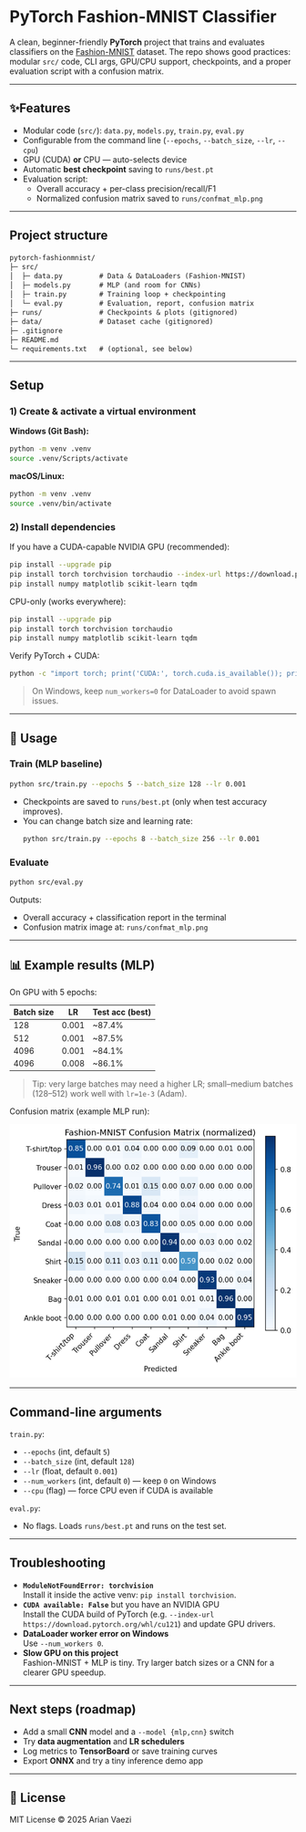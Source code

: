 # PyTorch Fashion-MNIST Classifier

A clean, beginner-friendly **PyTorch** project that trains and evaluates classifiers on the [Fashion-MNIST](https://github.com/zalandoresearch/fashion-mnist) dataset. The repo shows good practices: modular `src/` code, CLI args, GPU/CPU support, checkpoints, and a proper evaluation script with a confusion matrix.

---

## ✨Features

- Modular code (`src/`): `data.py`, `models.py`, `train.py`, `eval.py`
- Configurable from the command line (`--epochs`, `--batch_size`, `--lr`, `--cpu`)
- GPU (CUDA) **or** CPU — auto-selects device
- Automatic **best checkpoint** saving to `runs/best.pt`
- Evaluation script:
  - Overall accuracy + per-class precision/recall/F1
  - Normalized confusion matrix saved to `runs/confmat_mlp.png`

---

## Project structure

```
pytorch-fashionmnist/
├─ src/
│  ├─ data.py         # Data & DataLoaders (Fashion-MNIST)
│  ├─ models.py       # MLP (and room for CNNs)
│  ├─ train.py        # Training loop + checkpointing
│  └─ eval.py         # Evaluation, report, confusion matrix
├─ runs/              # Checkpoints & plots (gitignored)
├─ data/              # Dataset cache (gitignored)
├─ .gitignore
├─ README.md
└─ requirements.txt   # (optional, see below)
```

---

## Setup

### 1) Create & activate a virtual environment
**Windows (Git Bash):**
```bash
python -m venv .venv
source .venv/Scripts/activate
```

**macOS/Linux:**
```bash
python -m venv .venv
source .venv/bin/activate
```

### 2) Install dependencies
If you have a CUDA-capable NVIDIA GPU (recommended):
```bash
pip install --upgrade pip
pip install torch torchvision torchaudio --index-url https://download.pytorch.org/whl/cu121
pip install numpy matplotlib scikit-learn tqdm
```

CPU-only (works everywhere):
```bash
pip install --upgrade pip
pip install torch torchvision torchaudio
pip install numpy matplotlib scikit-learn tqdm
```

Verify PyTorch + CUDA:
```bash
python -c "import torch; print('CUDA:', torch.cuda.is_available()); print('Device:', torch.cuda.get_device_name(0) if torch.cuda.is_available() else 'CPU')"
```

> On Windows, keep `num_workers=0` for DataLoader to avoid spawn issues.

---

## 🚀 Usage

### Train (MLP baseline)
```bash
python src/train.py --epochs 5 --batch_size 128 --lr 0.001
```
- Checkpoints are saved to `runs/best.pt` (only when test accuracy improves).
- You can change batch size and learning rate:
  ```bash
  python src/train.py --epochs 8 --batch_size 256 --lr 0.001
  ```

### Evaluate
```bash
python src/eval.py
```
Outputs:
- Overall accuracy + classification report in the terminal
- Confusion matrix image at: `runs/confmat_mlp.png`

---

## 📊 Example results (MLP)

On GPU with 5 epochs:

| Batch size | LR     | Test acc (best) |
|------------|--------|------------------|
| 128        | 0.001  | ~87.4%           |
| 512        | 0.001  | ~87.5%           |
| 4096       | 0.001  | ~84.1%           |
| 4096       | 0.008  | ~86.1%           |

> Tip: very large batches may need a higher LR; small–medium batches (128–512) work well with `lr=1e-3` (Adam).

Confusion matrix (example MLP run):

![Confusion Matrix](runs/confmat_mlp.png)

---

## Command-line arguments

`train.py`:
- `--epochs` (int, default `5`)
- `--batch_size` (int, default `128`)
- `--lr` (float, default `0.001`)
- `--num_workers` (int, default `0`) — keep `0` on Windows
- `--cpu` (flag) — force CPU even if CUDA is available

`eval.py`:
- No flags. Loads `runs/best.pt` and runs on the test set.

---

## Troubleshooting

- **`ModuleNotFoundError: torchvision`**  
  Install it inside the active venv: `pip install torchvision`.
- **`CUDA available: False`** but you have an NVIDIA GPU  
  Install the CUDA build of PyTorch (e.g. `--index-url https://download.pytorch.org/whl/cu121`) and update GPU drivers.
- **DataLoader worker error on Windows**  
  Use `--num_workers 0`.
- **Slow GPU on this project**  
  Fashion-MNIST + MLP is tiny. Try larger batch sizes or a CNN for a clearer GPU speedup.

---

## Next steps (roadmap)

- Add a small **CNN** model and a `--model {mlp,cnn}` switch  
- Try **data augmentation** and **LR schedulers**  
- Log metrics to **TensorBoard** or save training curves  
- Export **ONNX** and try a tiny inference demo app

---

## 📄 License

MIT License © 2025 Arian Vaezi
